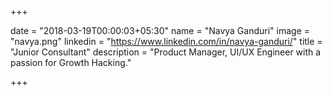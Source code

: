 +++

date = "2018-03-19T00:00:03+05:30" 
name = "Navya Ganduri"
image = "navya.png"
linkedin = "https://www.linkedin.com/in/navya-ganduri/"
title = "Junior Consultant"
description = "Product Manager, UI/UX Engineer with a passion for Growth Hacking."

+++